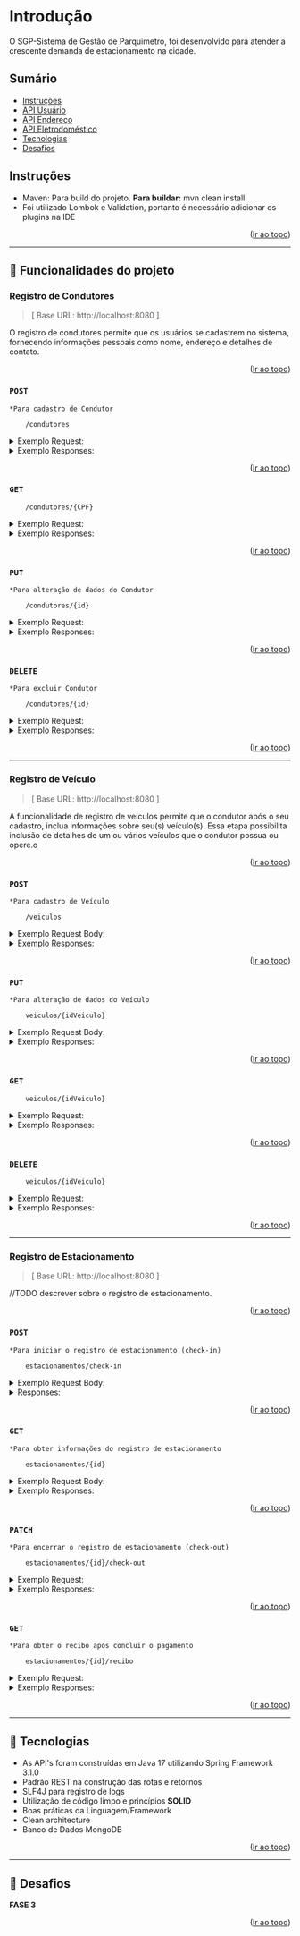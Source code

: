 <a name="readme-top"></a>

# Introdução

O SGP-Sistema de Gestão de Parquimetro, foi desenvolvido para atender a crescente demanda de estacionamento na cidade.

## Sumário
* [Instruções](#instruções)
* [API Usuário](#api-usuário)
* [API Endereço](#api-endereço)
* [API Eletrodoméstico](#api-eletrodoméstico)
* [Tecnologias](#tecnologias)
* [Desafios](#desafios)


## Instruções

- Maven: Para build do projeto. **Para buildar:** mvn clean install
- Foi utilizado Lombok e Validation, portanto é necessário adicionar os plugins na IDE

<p align="right">(<a href="#readme-top">Ir ao topo</a>)</p>

---------
<a name="funcionalidades-do-projeto"></a>
## 🔨  Funcionalidades do projeto

### Registro de Condutores

>[ Base URL: http://localhost:8080 ]

O registro de condutores permite que os usuários se cadastrem no sistema, fornecendo informações pessoais como nome, endereço e detalhes de contato.

<p align="right">(<a href="#readme-top">Ir ao topo</a>)</p>

### ``POST``  
`*Para cadastro de Condutor`

```
	/condutores
```
<details>
  <summary>Exemplo Request:</summary>

```
curl --location 'http://localhost:8080/usuarios' \
--header 'Content-Type: application/json' \
--data '{
    "nome": "Pedro Gonçalves Nunes",
    "cpf": "041.276.747-33",
    "email": "pedro_nunes@gmail.com",
    "telefone": "(98)99764-0567",
    "endereco": {
        "rua": "Avenida Viana Vaz",
        "numero": "914",
        "bairro": "Centro",
        "cidade": "Timon",
        "estado": "MA",
        "cep": "65630-150"
    }
}'
```
</details>

<details>
  <summary>Exemplo Responses:</summary>

201 - _Created_
`- Será retornado o id do condutor`

```
6544027c1d769121eb36feb1
```

400 - _Bad Request_

```
{
    "code": "argumentNotValid",
    "message": "cpf:número do registro de contribuinte individual brasileiro (CPF) inválido;"
}
```

422 - _Unprocessable Entity_
`- Caso o CPF já esteja cadastrado`

```
{
    "code": "sgp.cpfJaCadastrado",
    "message": "CPF já cadastrado"
}
```

</details>

<p align="right">(<a href="#readme-top">Ir ao topo</a>)</p>

### ``GET``

```
	/condutores/{CPF}
```

<details>
  <summary>Exemplo Request:</summary>

```
curl --location 'http://localhost:8080/condutores/04127674733'
```
</details>

<details>
  <summary>Exemplo Responses:</summary>

200 - _OK_
`- Será retornado o usuário`

```
{
    "id": "6544027c1d769121eb36feb1",
    "nome": "Pedro Gonçalves Nunes",
    "cpf": "04127674733",
    "email": "pedro_nunes@gmail.com",
    "telefone": "(98)99764-0567",
    "endereco": {
        "rua": "Avenida Viana Vaz",
        "numero": "914",
        "bairro": "Centro",
        "cidade": "Timon",
        "estado": "MA",
        "cep": "65630-150"
    }
}
```

404 - _Not Found_

```
{
    "code": "sgp.condutorNaoEncontrado",
    "message": "Condutor não encontrado"
}
```
</details>

<p align="right">(<a href="#readme-top">Ir ao topo</a>)</p>

### ``PUT``
`*Para alteração de dados do Condutor`

```
	/condutores/{id}
```

<details>
  <summary>Exemplo Request:</summary>

```
curl --location --request PUT 'http://localhost:8080/condutores/6544027c1d769121eb36feb1' \
--header 'Content-Type: application/json' \
--data-raw '{
    "nome": "Pedro Alves Nunes",
    "cpf": "04127674733",
    "email": "pedro_nunes@nunes.com",
    "telefone": "(98)99764-0567",
    "endereco": {
        "rua": "Rua Viana Vaz",
        "numero": "15",
        "bairro": "Centro",
        "cidade": "Timon",
        "estado": "MA",
        "cep": "65630-150"
    }
}'
```
</details>
<details>
  <summary>Exemplo Responses:</summary>

204 - _No Content_

```
```
404 - _Not Found_  

```
{
    "code": "sgp.condutorNaoEncontrado",
    "message": "Condutor não encontrado"
}
```
</details>

<p align="right">(<a href="#readme-top">Ir ao topo</a>)</p>

### ``DELETE``
`*Para excluir Condutor`

```
	/condutores/{id}
```

<details>
  <summary>Exemplo Request:</summary>

```
curl --location --request DELETE 'http://localhost:8080/condutores/654404c222882b466fed9e00'
```
</details>

<details>
  <summary>Exemplo Responses:</summary>

204 - _No Content_

```
```
404 - _Not Found_  

```
{
    "code": "sgp.condutorNaoEncontrado",
    "message": "Condutor não encontrado"
}
```
</details>

<p align="right">(<a href="#readme-top">Ir ao topo</a>)</p>

---------
### Registro de Veículo

>[ Base URL: http://localhost:8080 ]


A funcionalidade de registro de veículos permite que o condutor após o seu cadastro, inclua informações sobre seu(s) veículo(s). Essa etapa possibilita inclusão de detalhes de um ou vários veículos que o condutor possua ou opere.o

<p align="right">(<a href="#readme-top">Ir ao topo</a>)</p>

### ``POST``
`*Para cadastro de Veículo`

```
	/veiculos
```
<details>
  <summary>Exemplo Request Body:</summary>

```
curl --location 'http://localhost:8080/veiculos' \
--header 'Content-Type: application/json' \
--data '{
    "marca": "VW - VolksWagen",
    "modelo": "Gol Rallye 1.6 T. Flex 16V 5p",
    "placa": "MUU-2202",
    "condutor": {
        "id": "6544027c1d769121eb36feb1"
    }
}'
```
</details>

<details>
  <summary>Exemplo Responses:</summary>

201 - _Created_
`- Será retornado o id do veículo`

```
65441af928166b3360397af4
```
400 - _Bad Request

```
{
    "code": "argumentNotValid",
    "message": "placa:não deve estar em branco;"
}
```
</details>
<p align="right">(<a href="#readme-top">Ir ao topo</a>)</p>

### ``PUT``
`*Para alteração de dados do Veículo`


```
	veiculos/{idVeiculo}

```

<details>
  <summary>Exemplo Request Body:</summary>

```
curl --location --request PUT 'http://localhost:8080/veiculos/65441af928166b3360397af4' \
--header 'Content-Type: application/json' \
--data '{
    "marca": "VW - VolksWagen",
    "modelo": "Gol Rallye 1.6 T. Flex 16V 5p",
    "placa": "NEV-1252"
}'
```
</details>

<details>
  <summary>Exemplo Responses:</summary>

204 - _No Content_
```
```
404 - _Not Found_  

```
{
    "code": "sgp.veiculoNaoEncontrado",
    "message": "Veiculo não encontrado"
}
```
</details>

<p align="right">(<a href="#readme-top">Ir ao topo</a>)</p>

### ``GET``
```
	veiculos/{idVeiculo}
```
<details>
  <summary>Exemplo Request:</summary>
  
```
curl --location 'http://localhost:8080/veiculos/65441af928166b3360397af4'
```

</details>

<details>
  <summary>Exemplo Responses:</summary>

200 - _OK_

```
{
    "id": "65441af928166b3360397af4",
    "marca": "VW - VolksWagen",
    "modelo": "Gol Rallye 1.6 T. Flex 16V 5p",
    "placa": "NEV-1252",
    "condutor": {
        "id": "6544027c1d769121eb36feb1",
        "nome": "Pedro Alves Nunes",
        "cpf": "04127674733",
        "email": "pedro_nunes@nunes.com",
        "telefone": "(98)99764-0567",
        "endereco": {
            "rua": "Rua Viana Vaz",
            "numero": "15",
            "bairro": "Centro",
            "cidade": "Timon",
            "estado": "MA",
            "cep": "65630-150"
        }
    }
}
```

404 - _Not Found_
`- Caso o veículo não exista.`

```
{
    "code": "sgp.veiculoNaoEncontrado",
    "message": "Veiculo não encontrado"
}
```

</details>


<p align="right">(<a href="#readme-top">Ir ao topo</a>)</p>

### ``DELETE``

```
	veiculos/{idVeiculo}
```

<details>
  <summary>Exemplo Request:</summary>

```
curl --location --request DELETE 'http://localhost:8080/veiculos/65440b88a6a7c64b08bd79b9'
```
</details>

<details>
  <summary>Exemplo Responses:</summary>

204 - _No Content_

```
```
404 - _Not Found_  
`- Caso o veículo não exista.`

```
{
    "code": "sgp.veiculoNaoEncontrado",
    "message": "Veiculo não encontrado"
}
```

</details>

<p align="right">(<a href="#readme-top">Ir ao topo</a>)</p>

---------
### Registro de Estacionamento

>[ Base URL: http://localhost:8080 ]

//TODO descrever sobre o registro de estacionamento.


<p align="right">(<a href="#readme-top">Ir ao topo</a>)</p>

### ``POST``
`*Para iniciar o registro de estacionamento (check-in)`

```
	estacionamentos/check-in
```
<details>
  <summary>Exemplo Request Body:</summary>  
  
- _Cobrança por TEMPO_FIXO_

```
curl --location 'http://localhost:8080/estacionamentos/check-in' \
--header 'Content-Type: application/json' \
--data '{
    "quantidadeHoras": 4,
    "veiculoId": "65441af928166b3360397af4",
    "tipoEstacionamento": "TEMPO_FIXO"
}'
```

- _Cobrança por TEMPO_VARIAVEL_

```
curl --location 'http://localhost:8080/estacionamentos/check-in' \
--header 'Content-Type: application/json' \
--data '{
    "veiculoId": "6539b580eefbc3231bd4c8be",
    "tipoEstacionamento": "TEMPO_VARIAVEL"
}'
```

</details>

<details>
  <summary>Responses:</summary>

201 - _Created_
`- Será retornado o id do registro estacionamento`

- _Cobrança por TEMPO_FIXO_

```
6544269962cd7f53cfcbb87e
```

- _Cobrança por TEMPO_VARIAVEL_

```
65442ec5e691fb37293402e5
```


</details>
<p align="right">(<a href="#readme-top">Ir ao topo</a>)</p>

### ``GET``
`*Para obter informações do registro de estacionamento`

```
	estacionamentos/{id}
```
<details>
  <summary>Exemplo Request Body:</summary>

- _Cobrança por TEMPO_FIXO  ou  TEMPO_VARIAVEL_

```
curl --location 'http://localhost:8080/estacionamentos/6544269962cd7f53cfcbb87e'
```

</details>

<details>
  <summary>Exemplo Responses:</summary>

200 - _OK_

- _Cobrança por TEMPO_FIXO_

```
{
    "id": "6544269962cd7f53cfcbb87e",
    "tipo": "FIXO",
    "dataHoraInicio": "2023-11-02T19:45:41.102",
    "dataHoraTermino": "2023-11-02T23:45:41.102",
    "valor": 15.0,
    "pagamento": null,
    "veiculo": {
        "id": "65441af928166b3360397af4",
        "placa": "NEV-1252",
        "condutor": {
            "id": "6544027c1d769121eb36feb1",
            "nome": "Pedro Alves Nunes",
            "cpf": "04127674733"
        }
    }
}
```

- _Cobrança por TEMPO_VARIAVEL_

```
{
    "id": "65442ec5e691fb37293402e5",
    "tipo": "VARIAVEL",
    "dataHoraInicio": "2023-11-02T18:20:37.585",
    "dataHoraTermino": null,
    "valor": 10.0,
    "pagamento": null,
    "veiculo": {
        "id": "6539b580eefbc3231bd4c8be",
        "placa": "NEV-4542",
        "condutor": {
            "id": "6539b3beeefbc3231bd4c8bd",
            "nome": "Ricardo Caio Oliveira",
            "cpf": "31253870780"
        }
    }
}
```


</details>
<p align="right">(<a href="#readme-top">Ir ao topo</a>)</p>

### ``PATCH``
`*Para encerrar o registro de estacionamento (check-out)`

```
	estacionamentos/{id}/check-out
```
<details>
  <summary>Exemplo Request:</summary>
  
- _Cobrança por TEMPO_FIXO  ou  TEMPO_VARIAVEL_

```
curl --location --request PATCH 'http://localhost:8080/estacionamentos/6544269962cd7f53cfcbb87e/check-out'
```
</details>

<details>
  <summary>Exemplo Responses:</summary>

200 - _OK_

- _Cobrança por TEMPO_FIXO  ou  TEMPO_VARIAVEL_

```
{
    "solicitacaoPagamentoId": "18bef041-fb37-4eb5-800e-9286501cfb7d",
    "sistemaPagamentoName": "MOCK",
    "sistemaPagamentoRedirectUrl": "https://mock/iniciar-pagamento/18bef041-fb37-4eb5-800e-9286501cfb7d"
}
```

</details>

<p align="right">(<a href="#readme-top">Ir ao topo</a>)</p>

### ``GET``
`*Para obter o recibo após concluir o pagamento`

```
	estacionamentos/{id}/recibo
```

<details>
  <summary>Exemplo Request:</summary>
  
- _Cobrança por TEMPO_FIXO  ou  TEMPO_VARIAVEL_

```
curl --location 'http://localhost:8080/estacionamentos/6544269962cd7f53cfcbb87e/recibo?status=PAGO'
```

</details>

<details>
  <summary>Exemplo Responses:</summary>

200 - _OK_

- _Cobrança por TEMPO_FIXO_

```
{
    "registroEstacionamentoId": "6544269962cd7f53cfcbb87e",
    "pagamento": {
        "idSolicitacaoPagamento": "18bef041-fb37-4eb5-800e-9286501cfb7d",
        "status": "PAGO",
        "valorPago": 15.0
    },
    "veiculo": {
        "id": "65441af928166b3360397af4",
        "marca": "VW - VolksWagen",
        "modelo": "Gol Rallye 1.6 T. Flex 16V 5p",
        "placa": "NEV-1252",
        "condutor": {
            "id": "6544027c1d769121eb36feb1",
            "nome": "Pedro Alves Nunes",
            "cpf": "04127674733",
            "email": "pedro_nunes@nunes.com",
            "telefone": "(98)99764-0567"
        }
    }
}
```

- _Cobrança por TEMPO_VARIAVEL_

```
{
    "registroEstacionamentoId": "65442ec5e691fb37293402e5",
    "pagamento": {
        "idSolicitacaoPagamento": "5183febb-1cbe-42d2-b9bb-0b476e6c625c",
        "status": "PAGO",
        "valorPago": 10.0
    },
    "veiculo": {
        "id": "6539b580eefbc3231bd4c8be",
        "marca": "Peugeot",
        "modelo": "206 Passion 1.6",
        "placa": "NEV-4542",
        "condutor": {
            "id": "6539b3beeefbc3231bd4c8bd",
            "nome": "Ricardo Caio Oliveira",
            "cpf": "31253870780",
            "email": "ricardo-oliveira80@huios.com.br",
            "telefone": "(69) 99665-3809"
        }
    }
}
```

</details>
<p align="right">(<a href="#readme-top">Ir ao topo</a>)</p>


---------

<a name="tecnologias"></a>
## 📍️ Tecnologias

- As API's foram construídas em Java 17 utilizando Spring Framework 3.1.0
- Padrão REST na construção das rotas e retornos
- SLF4J para registro de logs
- Utilização de código limpo e princípios **SOLID**
- Boas práticas da Linguagem/Framework
- Clean architecture
- Banco de Dados MongoDB

<p align="right">(<a href="#readme-top">Ir ao topo</a>)</p>

---------

<a name="desafios"></a>
## 📍️ Desafios

**FASE 3**  


<p align="right">(<a href="#readme-top">Ir ao topo</a>)</p>
